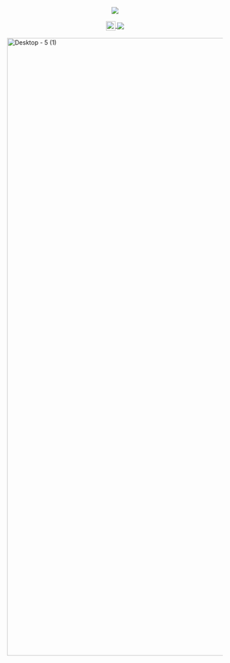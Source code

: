 <div align="center">
    <img src="https://github.com/user-attachments/assets/848cc412-1c43-4467-aa4e-374de86e6d52" align="center" />
</div>

<br />

<div align="center">
  <a href="https://instagram.com/crisrincon412" target="_blank">
    <img src="https://github.com/user-attachments/assets/5e498d1c-8dcc-4567-8dbd-65d431ebc25e" align="center" width="22" />
  </a>

  <a href="https://www.linkedin.com/in/cristian-camilo-vasquez-fullstack-web-developer" target="_blank">
    <img src="https://github.com/user-attachments/assets/ef52797a-a85d-4de2-a5d2-3dad2c77f3a4" align="center" />
  </a>
</div>

<br />

<a href="https://github.com/carincon93?tab=repositories">
  <img width="1440" alt="Desktop - 5 (1)" src="https://github.com/user-attachments/assets/d6f871e5-2ee2-47ce-ae67-43014fda73d2" />
</a>
